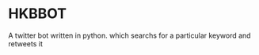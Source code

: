 HKBBOT
======

A twitter bot written in python. which searchs for a particular keyword  and retweets it 